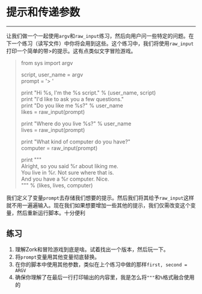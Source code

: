 # 提示和传递参数
------
让我们做一个一起使用`argv`和`raw_input`练习，然后向用户问一些特定的问题。在下一个练习（读写文件）中你将会用到这些。这个练习中，我们将使用`raw_input`打印一个简单的带>的提示。这有点类似文字冒险游戏。

>from sys import argv
>
>script, user_name = argv<BR>
prompt = '> '<BR>
>
>print "Hi %s, I'm the %s script." % (user_name, script)<BR>
print "I'd like to ask you a few questions."<BR>
print "Do you like me %s?" % user_name<BR>
likes = raw_input(prompt)
>
>print "Where do you live %s?" % user_name<BR>
lives = raw_input(prompt)<BR>
>
>print "What kind of computer do you have?"<BR>
computer = raw_input(prompt)<BR>
>
>print """<BR>
Alright, so you said %r about liking me.<BR>
You live in %r.  Not sure where that is.<BR>
And you have a %r computer.  Nice.<BR>
""" % (likes, lives, computer)

我们定义了变量`prompt`去存储我们想要的提示。然后我们将其给予`raw_input`这样就不用一遍遍输入。现在我们如果想要增加一些其他的提示，我们仅需改变这个变量，然后重新运行脚本。十分便利

## 练习
1. 理解Zork和冒险游戏到底是啥。试着找出一个版本，然后玩一下。
2. 将`prompt`变量用其他变量彻底替换。
3. 在你的脚本中使用其他参数，类似在上个练习中做的那样`first, second = ARGV`
4. 确保你理解了在最后一行打印输出的内容里，我是怎么将`"""`和`%`格式融合使用的